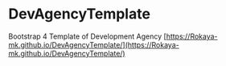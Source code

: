 # DevAgencyTemplate
Bootstrap 4 Template of Development Agency
[https://Rokaya-mk.github.io/DevAgencyTemplate/](https://Rokaya-mk.github.io/DevAgencyTemplate/)
